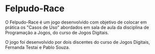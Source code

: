 # Felpudo-Race

O Felpudo-Race é um jogo desenvolvido com objetivo de colocar em prática os "Casos de Uso" abordados em sala de aula da disciplina de Programação a Jogos, do curso de Jogos Digitais. 

O jogo foi desenvolvido por dois discentes do curso de Jogos Digitais, Fernanda Testai e Pablo Souza. 
